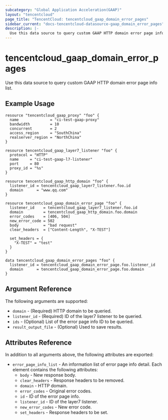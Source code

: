 ```yaml
---
subcategory: "Global Application Acceleration(GAAP)"
layout: "tencentcloud"
page_title: "TencentCloud: tencentcloud_gaap_domain_error_pages"
sidebar_current: "docs-tencentcloud-datasource-gaap_domain_error_pages"
description: |-
  Use this data source to query custom GAAP HTTP domain error page info list.
---
```


# tencentcloud_gaap_domain_error_pages

Use this data source to query custom GAAP HTTP domain error page info list.

## Example Usage

```hcl
resource "tencentcloud_gaap_proxy" "foo" {
  name              = "ci-test-gaap-proxy"
  bandwidth         = 10
  concurrent        = 2
  access_region     = "SouthChina"
  realserver_region = "NorthChina"
}

resource tencentcloud_gaap_layer7_listener "foo" {
  protocol = "HTTP"
  name     = "ci-test-gaap-l7-listener"
  port     = 80
  proxy_id = "%s"
}

resource tencentcloud_gaap_http_domain "foo" {
  listener_id = tencentcloud_gaap_layer7_listener.foo.id
  domain      = "www.qq.com"
}

resource tencentcloud_gaap_domain_error_page "foo" {
  listener_id    = tencentcloud_gaap_layer7_listener.foo.id
  domain         = tencentcloud_gaap_http_domain.foo.domain
  error_codes    = [406, 504]
  new_error_code = 502
  body           = "bad request"
  clear_headers  = ["Content-Length", "X-TEST"]

  set_headers = {
    "X-TEST" = "test"
  }
}

data tencentcloud_gaap_domain_error_pages "foo" {
  listener_id = tencentcloud_gaap_domain_error_page.foo.listener_id
  domain      = tencentcloud_gaap_domain_error_page.foo.domain
}
```

## Argument Reference

The following arguments are supported:

* `domain` - (Required) HTTP domain to be queried.
* `listener_id` - (Required) ID of the layer7 listener to be queried.
* `ids` - (Optional) List of the error page info ID to be queried.
* `result_output_file` - (Optional) Used to save results.

## Attributes Reference

In addition to all arguments above, the following attributes are exported:

* `error_page_info_list` - An information list of error page info detail. Each element contains the following attributes:
  * `body` - New response body.
  * `clear_headers` - Response headers to be removed.
  * `domain` - HTTP domain.
  * `error_codes` - Original error codes.
  * `id` - ID of the error page info.
  * `listener_id` - ID of the layer7 listener.
  * `new_error_codes` - New error code.
  * `set_headers` - Response headers to be set.


